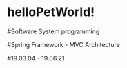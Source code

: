 # helloPetWorld!

#Software System programming 

#Spring Framework - MVC Architecture

#19.03.04 - 19.06.21
